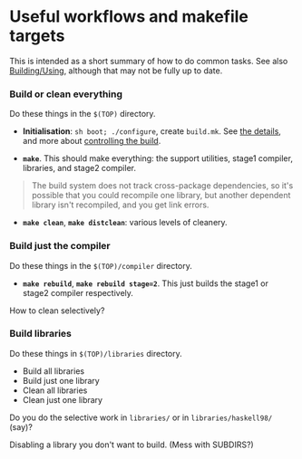 # Useful workflows and makefile targets


This is intended as a short summary of how to do common tasks.  See also [Building/Using](building/using#standard-targets), although that may not be fully up to date. 

### Build or clean everything


Do these things in the `$(TOP)` directory.

- **Initialisation**: `sh boot; ./configure`, create `build.mk`.  See [the details](building/using#getting-the-build-you-want), and more about [controlling the build](building/hacking).

- **`make`**.  This should make everything: the support utilities, stage1 compiler, libraries, and stage2 compiler.

>
> The build system does not track cross-package dependencies, so it's possible that you could recompile one library, but another dependent library isn't recompiled, and you get link errors.

- **`make clean`**, **`make distclean`**: various levels of cleanery.

### Build just the compiler


Do these things in the `$(TOP)/compiler` directory.

- **`make rebuild`**, **`make rebuild stage=2`**.  This just builds the stage1 or stage2 compiler respectively.


How to clean selectively?  

### Build libraries


Do these things in `$(TOP)/libraries` directory.

- Build all libraries
- Build just one library
- Clean all libraries
- Clean just one library


Do you do the selective work in `libraries/` or in `libraries/haskell98/` (say)?


Disabling a library you don't want to build.  (Mess with SUBDIRS?)
